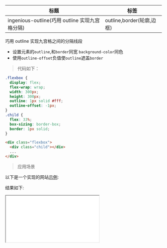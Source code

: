 | 标题                                           | 标签                      |
| ---------------------------------------------- | ------------------------- |
| ingenious-outline(巧用 outline 实现九宫格分隔) | outline,border(轮廓,边框) |

巧用 outline 实现九宫格之间的分隔线段

- 设置元素的`outline`,和`border`同宽 `background-color`同色
- 使用`outline-offset`负值使`outline`遮盖`border`

> 代码如下：

```css
.flexbox {
  display: flex;
  flex-wrap: wrap;
  width: 300px;
  height: 300px;
  outline: 1px solid #fff;
  outline-offset: -1px;
}
.child {
  flex: 33%;
  box-sizing: border-box;
  border: 1px solid;
}
```

```html
<div class="flexbox">
  <div class="child"></div>
  ...
</div>
```

> 应用场景

以下是一个实现的网站[示例](codes/css/html/ingenious-outline.html):

<div class="code-editor" data-url="codes/css/html/ingenious-outline.html" data-language="html"></div>

结果如下:

<iframe src="codes/css/html/ingenious-outline.html"></iframe>
